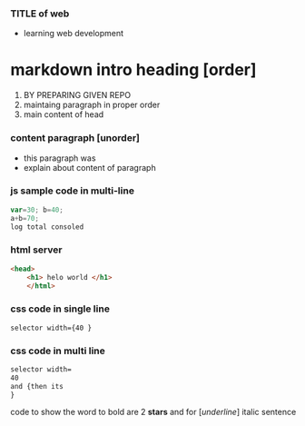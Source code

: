 ### TITLE of web
- learning web development


# markdown intro heading [order]
1. BY PREPARING GIVEN REPO
1. maintaing paragraph in proper order
1. main content of head

### content paragraph [unorder]
- this paragraph was
-   explain about content of paragraph


### js sample code in multi-line
```js
var=30; b=40;
a+b=70;
log total consoled
```

### html server
```html
<head>
    <h1> helo world </h1>
    </html>
 ``` 
### css code in single line
`selector width={40
}
`
### css code in multi line
```css
selector width=
40
and {then its
}
```

 code to show the word to bold are 2 **stars** and for [*underline*] italic sentence

